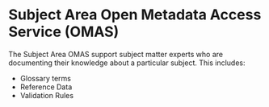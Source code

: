 <!-- SPDX-License-Identifier: Apache-2.0 -->

# Subject Area Open Metadata Access Service (OMAS)

The Subject Area OMAS support subject matter experts who are documenting
their knowledge about a particular subject.  This includes:

* Glossary terms
* Reference Data
* Validation Rules